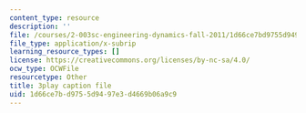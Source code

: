 ```yaml
---
content_type: resource
description: ''
file: /courses/2-003sc-engineering-dynamics-fall-2011/1d66ce7bd9755d9497e3d4669b06a9c9_Fo-Y6kEMURk.vtt
file_type: application/x-subrip
learning_resource_types: []
license: https://creativecommons.org/licenses/by-nc-sa/4.0/
ocw_type: OCWFile
resourcetype: Other
title: 3play caption file
uid: 1d66ce7b-d975-5d94-97e3-d4669b06a9c9
---
```

